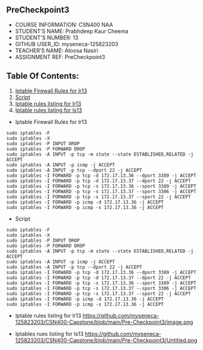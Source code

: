 ## PreCheckpoint3
 
 * COURSE INFORMATION: CSN400 NAA
 * STUDENT’S NAME: Prabhdeep Kaur Cheema
 * STUDENT'S NUMBER: 13
 * GITHUB USER_ID: myseneca-125823203
 * TEACHER’S NAME: Atoosa Nasiri
 * ASSIGNMENT REF: PreCheckpoint3

## Table Of Contents:
1. [Iptable Firewall Rules for lr13](##Iptable%20firwall%20Rules%20for%lr13)
2. [Script](##Script)
3. [Iptable rules listing for lr13](##Iptable%20rules%20listing%20for%lr13)
4. [Iptable rules listing for ls13](##Iptable%20rules%20listing%20for%ls13)

 * Iptable Firewall Rules for lr13
 ```
sudo iptables -F
sudo iptables -X
sudo iptables -P INPUT DROP
sudo iptables -P FORWARD DROP
sudo iptables -A INPUT -p tcp -m state --state ESTABLISHED,RELATED -j ACCEPT
sudo iptables -A INPUT -p icmp -j ACCEPT
sudo iptables -A INPUT -p tcp --dport 22 -j ACCEPT 
sudo iptables -I FORWARD -p tcp -d 172.17.13.36 --dport 3389 -j ACCEPT
sudo iptables -I FORWARD -p tcp -d 172.17.13.37 --dport 22 -j ACCEPT
sudo iptables -I FORWARD -p tcp -s 172.17.13.36 --sport 3389 -j ACCEPT
sudo iptables -I FORWARD -p tcp -s 172.17.13.37 --sport 3306 -j ACCEPT
sudo iptables -I FORWARD -p tcp -s 172.17.13.37 --sport 22 -j ACCEPT
sudo iptables -I FORWARD -p icmp -d 172.17.13.36 -j ACCEPT
sudo iptables -I FORWARD -p icmp -s 172.17.13.36 -j ACCEPT
```

 * Script
```
sudo iptables -F
sudo iptables -X
sudo iptables -P INPUT DROP
sudo iptables -P FORWARD DROP
sudo iptables -A INPUT -p tcp -m state --state ESTABLISHED,RELATED -j ACCEPT
sudo iptables -A INPUT -p icmp -j ACCEPT
sudo iptables -A INPUT -p tcp --dport 22 -j ACCEPT 
sudo iptables -I FORWARD -p tcp -d 172.17.13.36 --dport 3389 -j ACCEPT
sudo iptables -I FORWARD -p tcp -d 172.17.13.37 --dport 22 -j ACCEPT
sudo iptables -I FORWARD -p tcp -s 172.17.13.36 --sport 3389 -j ACCEPT
sudo iptables -I FORWARD -p tcp -s 172.17.13.37 --sport 3306 -j ACCEPT
sudo iptables -I FORWARD -p tcp -s 172.17.13.37 --sport 22 -j ACCEPT
sudo iptables -I FORWARD -p icmp -d 172.17.13.36 -j ACCEPT
sudo iptables -I FORWARD -p icmp -s 172.17.13.36 -j ACCEPT
```

 * Iptable rules listing for lr13
 https://github.com/myseneca-125823203/CSN400-Capstone/blob/main/Pre-Checkpoint3/image.png

 * Iptables rues listing for ls13
 https://github.com/myseneca-125823203/CSN400-Capstone/blob/main/Pre-Checkpoint3/Untitled.png